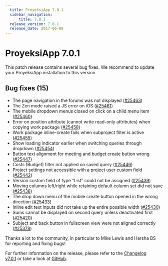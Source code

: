 ```yaml
---
  title: ProyeksiApp 7.0.1
  sidebar_navigation:
      title: 7.0.1
  release_version: 7.0.1
  release_date: 2017-06-08
---
```



# ProyeksiApp 7.0.1

This patch release contains several bug fixes. We recommend to update
your ProyeksiApp installation to this version.

## Bug fixes (15)

  - The page navigation in the forums was not displayed
    ([\#25463](https://community.proyeksiapp.com/work_packages/25463))
  - The Zen mode raised a JS error on iOS
    ([\#25461](https://community.proyeksiapp.com/work_packages/25461))
  - The mobile dropdown menus closed on click on a child menu item
    ([\#25460](https://community.proyeksiapp.com/work_packages/25460))
  - Error on position attribute (cannot write read-only attributes) when
    copying work package
    ([\#25458](https://community.proyeksiapp.com/work_packages/25458))
  - <span class="explanatory-dictionary-highlight" data-definition="explanatory-dictionary-definition-7"><span class="explanatory-dictionary-highlight" data-definition="explanatory-dictionary-definition-7">Work
    package</span></span> inline-create fails when subproject filter is
    active
    ([\#25455](https://community.proyeksiapp.com/work_packages/25455))
  - Show loading indicator earlier when switching queries through
    dropdown
    ([\#25454](https://community.proyeksiapp.com/work_packages/25454))
  - Button text alignment for meeting and budget create button wrong
    ([\#25447](https://community.proyeksiapp.com/work_packages/25447))
  - Costs (Budget) filter not applied on saved query
    ([\#25446](https://community.proyeksiapp.com/work_packages/25446))
  - <span class="explanatory-dictionary-highlight" data-definition="explanatory-dictionary-definition-43"><span class="explanatory-dictionary-highlight" data-definition="explanatory-dictionary-definition-45"><span class="explanatory-dictionary-highlight" data-definition="explanatory-dictionary-definition-45">Project</span></span>
    settings</span> not accessible with a project user custom field
    ([\#25442](https://community.proyeksiapp.com/work_packages/25442))
  - <span class="explanatory-dictionary-highlight" data-definition="explanatory-dictionary-definition-10"><span class="explanatory-dictionary-highlight" data-definition="explanatory-dictionary-definition-10">Version</span></span>
    custom field of type “List” could not be assigned
    ([\#25439](https://community.proyeksiapp.com/work_packages/25439))
  - Moving columns left/right while retaining default column set did not
    save
    ([\#25438](https://community.proyeksiapp.com/work_packages/25438))
  - The drop down menu of the mobile create button opened in the wrong
    direction
    ([\#25433](https://community.proyeksiapp.com/work_packages/25433))
  - Inline edit text inputs did not take up the entire possible width
    ([\#25430](https://community.proyeksiapp.com/work_packages/25430))
  - Sums cannot be displayed on second query unless deactivated first
    ([\#25420](https://community.proyeksiapp.com/work_packages/25420))
  - <span class="explanatory-dictionary-highlight" data-definition="explanatory-dictionary-definition-23"><span class="explanatory-dictionary-highlight" data-definition="explanatory-dictionary-definition-23">Subject</span></span>
    and back button in fullscreen view were not aligned correctly
    ([\#25378](https://community.proyeksiapp.com/work_packages/25378))

Thanks a lot to the community, in particular to Mike Lewis and Harsha BS
for reporting and fixing bugs\!

For further information on the release, please refer to the [Changelog
v7.0.1](https://community.proyeksiapp.com/versions/924) or take a look
at [GitHub](https://github.com/opf/proyeksiapp/tree/v7.0.1).


